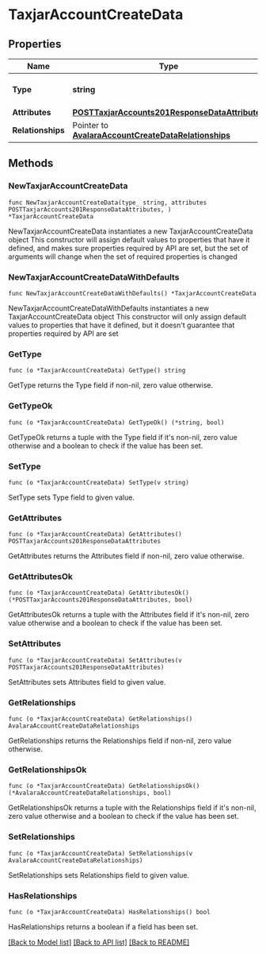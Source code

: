 # TaxjarAccountCreateData

## Properties

Name | Type | Description | Notes
------------ | ------------- | ------------- | -------------
**Type** | **string** | The resource&#39;s type | 
**Attributes** | [**POSTTaxjarAccounts201ResponseDataAttributes**](POSTTaxjarAccounts201ResponseDataAttributes.md) |  | 
**Relationships** | Pointer to [**AvalaraAccountCreateDataRelationships**](AvalaraAccountCreateDataRelationships.md) |  | [optional] 

## Methods

### NewTaxjarAccountCreateData

`func NewTaxjarAccountCreateData(type_ string, attributes POSTTaxjarAccounts201ResponseDataAttributes, ) *TaxjarAccountCreateData`

NewTaxjarAccountCreateData instantiates a new TaxjarAccountCreateData object
This constructor will assign default values to properties that have it defined,
and makes sure properties required by API are set, but the set of arguments
will change when the set of required properties is changed

### NewTaxjarAccountCreateDataWithDefaults

`func NewTaxjarAccountCreateDataWithDefaults() *TaxjarAccountCreateData`

NewTaxjarAccountCreateDataWithDefaults instantiates a new TaxjarAccountCreateData object
This constructor will only assign default values to properties that have it defined,
but it doesn't guarantee that properties required by API are set

### GetType

`func (o *TaxjarAccountCreateData) GetType() string`

GetType returns the Type field if non-nil, zero value otherwise.

### GetTypeOk

`func (o *TaxjarAccountCreateData) GetTypeOk() (*string, bool)`

GetTypeOk returns a tuple with the Type field if it's non-nil, zero value otherwise
and a boolean to check if the value has been set.

### SetType

`func (o *TaxjarAccountCreateData) SetType(v string)`

SetType sets Type field to given value.


### GetAttributes

`func (o *TaxjarAccountCreateData) GetAttributes() POSTTaxjarAccounts201ResponseDataAttributes`

GetAttributes returns the Attributes field if non-nil, zero value otherwise.

### GetAttributesOk

`func (o *TaxjarAccountCreateData) GetAttributesOk() (*POSTTaxjarAccounts201ResponseDataAttributes, bool)`

GetAttributesOk returns a tuple with the Attributes field if it's non-nil, zero value otherwise
and a boolean to check if the value has been set.

### SetAttributes

`func (o *TaxjarAccountCreateData) SetAttributes(v POSTTaxjarAccounts201ResponseDataAttributes)`

SetAttributes sets Attributes field to given value.


### GetRelationships

`func (o *TaxjarAccountCreateData) GetRelationships() AvalaraAccountCreateDataRelationships`

GetRelationships returns the Relationships field if non-nil, zero value otherwise.

### GetRelationshipsOk

`func (o *TaxjarAccountCreateData) GetRelationshipsOk() (*AvalaraAccountCreateDataRelationships, bool)`

GetRelationshipsOk returns a tuple with the Relationships field if it's non-nil, zero value otherwise
and a boolean to check if the value has been set.

### SetRelationships

`func (o *TaxjarAccountCreateData) SetRelationships(v AvalaraAccountCreateDataRelationships)`

SetRelationships sets Relationships field to given value.

### HasRelationships

`func (o *TaxjarAccountCreateData) HasRelationships() bool`

HasRelationships returns a boolean if a field has been set.


[[Back to Model list]](../README.md#documentation-for-models) [[Back to API list]](../README.md#documentation-for-api-endpoints) [[Back to README]](../README.md)


